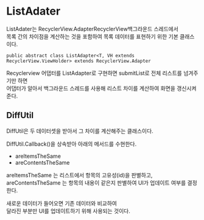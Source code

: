 ListAdater
===

ListAdater는 RecyclerView.AdapterRecyclerView백그라운드 스레드에서   
목록 간의 차이점을 계산하는 것을 포함하여 목록 데이터를 표현하기 위한 기본 클래스이다.   

    public abstract class ListAdapter<T, VH extends RecyclerView.ViewHolder> extends RecyclerView.Adapter


 Recyclerview 어댑터를 ListAdapter로 구현하면 submitList로 전체 리스트를 넘겨주기만 하면    
 어댑터가 알아서 백그라운드 스레드를 사용해 리스트 차이를 계산하여 화면을 갱신시켜준다.   


## DiffUtil

DiffUtil은 두 데이터셋을 받아서 그 차이를 계산해주는 클래스이다.

DiffUtil.Callback()을 상속받아 아래의 메서드를 수현한다.

* areItemsTheSame
* areContentsTheSame 

areItemsTheSame 는 리스트에서 항목의 고유성(id)을 판별하고,   
areContentsTheSame 는 항목의 내용이 같은지 판별하여 UI가 업데이트 여부를 결정한다.   

새로운 데이터가 들어오면 기존 데이터와 비교하여   
달라진 부분만 UI를 업데이트하기 위해 사용되는 것이다.   


